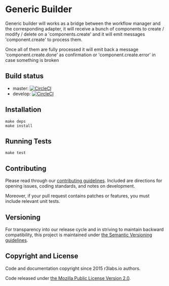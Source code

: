 # Generic Builder

Generic builder will works as a bridge between the workflow manager and the corresponding adapter, it will receive a bunch of components to create / modify / delete on a 'components.create' and it will emit messages 'component.create' to process them.

Once all of them are fully processed it will emit back a message 'component.create.done' as confirmation or 'component.create.error' in case something is broken

## Build status

* master: [![CircleCI](https://circleci.com/gh/ernestio/generic-builder/tree/master.svg?style=svg)](https://circleci.com/gh/ernestio/generic-builder/tree/master)
* develop: [![CircleCI](https://circleci.com/gh/ernestio/generic-builder/tree/develop.svg?style=svg)](https://circleci.com/gh/ernestio/generic-builder/tree/develop)

## Installation

```
make deps
make install
```

## Running Tests

```
make test
```

## Contributing

Please read through our
[contributing guidelines](CONTRIBUTING.md).
Included are directions for opening issues, coding standards, and notes on
development.

Moreover, if your pull request contains patches or features, you must include
relevant unit tests.

## Versioning

For transparency into our release cycle and in striving to maintain backward
compatibility, this project is maintained under [the Semantic Versioning guidelines](http://semver.org/).

## Copyright and License

Code and documentation copyright since 2015 r3labs.io authors.

Code released under
[the Mozilla Public License Version 2.0](LICENSE).


